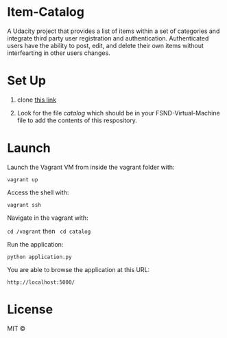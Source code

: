 # Item-Catalog
A Udacity project that provides a list of items within a set of categories and integrate third party user registration and authentication. Authenticated users have the ability to post, edit, and delete their own items without interfearting in other users changes.
# Set Up

1. clone [this link](https://github.com/udacity/fullstack-nanodegree-vm)

2. Look for the file *catalog* which should be in your FSND-Virtual-Machine file to add the contents of this respository.

# Launch

Launch the Vagrant VM from inside the vagrant folder with:

`vagrant up`

Access the shell with:

`vagrant ssh`

Navigate in the vagrant with:

`cd /vagrant` then ` cd catalog`

Run the application:

`python application.py`

You are able to browse the application at this URL:

`http://localhost:5000/`

# License 

MIT ©

